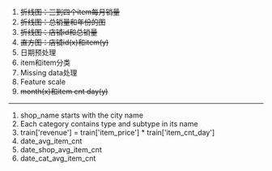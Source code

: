 1. ~~折线图：三到四个item每月销量~~
2. ~~折线图：总销量和年份的图~~
3. ~~折线图：店铺id和总销量~~
4. ~~直方图：店铺id(x)和item(y)~~
5. 日期预处理
6. item和item分类
7. Missing data处理
8. Feature scale
9. ~~month(x)和item cnt day(y)~~

---


1. shop_name starts with the city name
2. Each category contains type and subtype in its name  
3. train['revenue'] = train['item_price'] *  train['item_cnt_day']
4. date_avg_item_cnt
5. date_shop_avg_item_cnt
6. date_cat_avg_item_cnt



